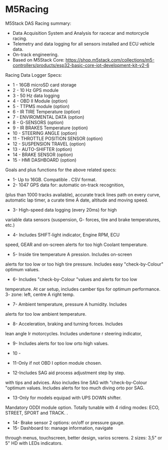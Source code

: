 # M5Racing
M5Stack DAS Racing summary:

 - Data Acquisition System and Analysis
 for racecar and motorcycle racing.
 - Telemetry and data logging for all sensors installed and ECU vehicle data.
 - On-track engineering.
 - Based on M5Stack Core: https://shop.m5stack.com/collections/m5-controllers/products/esp32-basic-core-iot-development-kit-v2-6


Racing Data Logger Specs: 

 - 1 - 16GB microSD card storage 
 - 2 - 10 Hz GPS module
 - 3 - 50 Hz data logging 
 - 4 - OBD II Module (option) 
 - 5 - TTPMS module (option) 
 - 6 - IR TIRE Temperature (option) 
 - 7 - ENVIROMENTAL DATA (option) 
 - 8 - G-SENSORS (option) 
 - 9 - IR BRAKES Temperature (option) 
 - 10 - STEERING ANGLE (option) 
 - 11 - THROTTLE POSITION SENSOR (option) 
 - 12 - SUSPENSION TRAVEL (option) 
 - 13 - AUTO-SHIFTER (option) 
 - 14 - BRAKE SENSOR (option) 
 - 15 - HMI DASHBOARD (option) 


Goals and plus functions for the above related specs:

 - 1- Up to 16GB. Compatible . CSV format. 
 - 2- 1047 GPS data for: automatic on-track recognition, 

(plus than 1000 tracks available), accurate track lines path on every curve, automatic lap timer, a curate time Á date, altitude and moving speed. 
 - 3- High-speed data logging (every 20ms) for high 

variable data sensors (suspension, G- forces, tire and brake temperatures, etc.) 
 - 4- Includes SHIFT-light indicator, Engine RPM, ECU 

speed, GEAR and on-screen alerts for too high Coolant temperature. 

 - 5- Inside tire temperature A pression. Includes on-screen 

alerts for too low or too high tire pressure. Includes easy "check-by-Colour" optimum values. 
 - 6- Includes "check-by-Colour "values and alerts for too low 

temperature. At car setup, includes camber tips for optimum performance. 3- zone: left, centre A right temp. 
 - 7- Ambient temperature, pressure A humidity. Includes 

alerts for too low ambient temperature. 
 - 8- Acceleration, braking and turning forces. Includes 

lean angle Ir motorcycles. Includes undertone r steering indicator, 



 - 9- Includes alerts for too low orto high values. 
 - 10 - 

 - 11-Only if not OBD I option module chosen. 
 - 12-Includes SAG aid process adjustment step by step. 

with tips and advices. Also includes line SAG with "check-by-Colour "optimum values. Includes alerts for too much diving orto por SAG. 
 - 13-Only for models equipad with UPS DOWN shifter. 

Mandatory ODDI module option. Totally tunable with 4 riding modes: ECO, STREET, SPORT and TRACK. . 

 - 14- Brake sensor 2 options: on/off or pressure gauge. 
 - 15- Dashboard to: manage information, navigate 

through menus, touchscreen, better design, varios screens. 2 sizes: 3,5" or 5" HD with LEDs indicators. 


